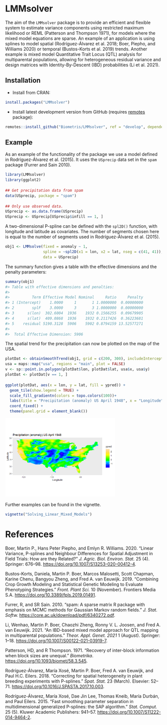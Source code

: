 
<!-- README.md is generated from README.Rmd. Please edit that file -->

# LMMsolver

<!-- [![](https://www.r-pkg.org/badges/version/LMMsolver)](https://www.r-pkg.org/pkg/LMMsolver) -->

<!-- [![CRAN RStudio mirror downloads](https://cranlogs.r-pkg.org/badges/LMMsolver)](https://www.r-pkg.org/pkg/LMMsolver) -->

<!-- [![R-CMD-check](https://github.com/Biometris/LMMsolver/workflows/R-CMD-check/badge.svg)](https://github.com/Biometris/LMMsolver/actions?workflow=R-CMD-check) -->

<!-- [![codecov](https://codecov.io/gh/Biometris/LMMsolver/branch/master/graph/badge.svg)](https://codecov.io/gh/Biometris/LMMsolver) -->

The aim of the `LMMsolver` package is to provide an efficient and
flexible system to estimate variance components using restricted maximum
likelihood or REML (Patterson and Thompson 1971), for models where the
mixed model equations are sparse. An example of an application is using
splines to model spatial (Rodríguez-Álvarez et al. 2018; Boer, Piepho,
and Williams 2020) or temporal (Bustos-Korts et al. 2019) trends.
Another example is mixed model Quantitative Trait Locus (QTL) analysis
for multiparental populations, allowing for heterogeneous residual
variance and design matrices with Identity-By-Descent (IBD)
probabilities (Li et al. 2021).

## Installation

  - Install from CRAN:

<!-- end list -->

``` r
install.packages("LMMsolver")
```

  - Install latest development version from GitHub (requires
    [remotes](https://github.com/r-lib/remotes)
package):

<!-- end list -->

``` r
remotes::install_github("Biometris/LMMsolver", ref = "develop", dependencies = TRUE)
```

## Example

As an example of the functionality of the package we use a model defined
in Rodríguez-Álvarez et al. (2015). It uses the `USprecip` data set in
the `spam` package (Furrer and Sain 2010).

``` r
library(LMMsolver)
library(ggplot2)

## Get precipitation data from spam
data(USprecip, package = "spam")

## Only use observed data.
USprecip <- as.data.frame(USprecip)
USprecip <- USprecip[USprecip$infill == 1, ]
```

A two-dimensional P-spline can be defined with the `spl2D()` function,
with longitude and latitude as covariates. The number of segments chosen
here is equal to the number of segments used in Rodríguez-Álvarez et al.
(2015).

``` r
obj1 <- LMMsolve(fixed = anomaly ~ 1,
                 spline = ~spl2D(x1 = lon, x2 = lat, nseg = c(41, 41)),
                 data = USprecip)
```

The summary function gives a table with the effective dimensions and the
penalty parameters:

``` r
summary(obj1)
#> Table with effective dimensions and penalties: 
#> 
#>          Term Effective Model Nominal     Ratio     Penalty
#> 1 (Intercept)    1.0000     1       1 1.0000000  0.00000000
#> 2        splF    3.0000     3       3 1.0000000  0.00000000
#> 3      s(lon)  302.6004  1936    1932 0.1566255  0.09679905
#> 4      s(lat)  409.0868  1936    1932 0.2117426  0.36223681
#> 5    residual 5190.3128  5906    5902 0.8794159 13.52577271
#> 
#>  Total Effective Dimension: 5906
```

The spatial trend for the precipitation can now be plotted on the map of
the
USA.

``` r
plotDat <- obtainSmoothTrend(obj1, grid = c(200, 300), includeIntercept = TRUE)
usa = maps::map("usa", regions = "main", plot = FALSE)
v <- sp::point.in.polygon(plotDat$lon, plotDat$lat, usa$x, usa$y)
plotDat <- plotDat[v == 1, ]

ggplot(plotDat, aes(x = lon, y = lat, fill = ypred)) +
  geom_tile(show.legend = TRUE) +
  scale_fill_gradientn(colors = topo.colors(100))+
  labs(title = "Precipitation (anomaly) US April 1948", x = "Longitude", y = "Latitude") +
  coord_fixed() +
  theme(panel.grid = element_blank())
```

<img src="man/figures/README-Plot_USprecip-1.png" width="70%" />

Further examples can be found in the vignette.

``` r
vignette("Solving_Linear_Mixed_Models")
```

# References

<div id="refs" class="references">

<div id="ref-Boer2020">

Boer, Martin P., Hans Peter Piepho, and Emlyn R. Williams. 2020. “Linear
Variance, P-splines and Neighbour Differences for Spatial Adjustment in
Field Trials: How are they Related?” *J. Agric. Biol. Environ. Stat.* 25
(4). Springer: 676–98. <https://doi.org/10.1007/S13253-020-00412-4>.

</div>

<div id="ref-Bustos-Korts2019">

Bustos-Korts, Daniela, Martin P. Boer, Marcos Malosetti, Scott Chapman,
Karine Chenu, Bangyou Zheng, and Fred A. van Eeuwijk. 2019. “Combining
Crop Growth Modeling and Statistical Genetic Modeling to Evaluate
Phenotyping Strategies.” *Front. Plant Sci.* 10 (November). Frontiers
Media S.A. <https://doi.org/10.3389/fpls.2019.01491>.

</div>

<div id="ref-Furrer2010">

Furrer, R, and SR Sain. 2010. “spam: A sparse matrix R package with
emphasis on MCMC methods for Gaussian Markov random fields.” *J. Stat.
Softw.* <https://core.ac.uk/download/pdf/6340272.pdf>.

</div>

<div id="ref-Li2021">

Li, Wenhao, Martin P. Boer, Chaozhi Zheng, Ronny V. L. Joosen, and Fred
A. van Eeuwijk. 2021. “An IBD-based mixed model approach for QTL mapping
in multiparental populations.” *Theor. Appl. Genet. 2021* 1 (August).
Springer: 1–18. <https://doi.org/10.1007/S00122-021-03919-7>.

</div>

<div id="ref-Patterson1971">

Patterson, HD, and R Thompson. 1971. “Recovery of inter-block
information when block sizes are unequal.” *Biometrika*.
<https://doi.org/10.1093/biomet/58.3.545>.

</div>

<div id="ref-Rodriguez-Alvarez2018">

Rodríguez-Álvarez, María Xosé, Martin P. Boer, Fred A. van Eeuwijk, and
Paul H.C. Eilers. 2018. “Correcting for spatial heterogeneity in plant
breeding experiments with P-splines.” *Spat. Stat.* 23 (March).
Elsevier: 52–71. <https://doi.org/10.1016/J.SPASTA.2017.10.003>.

</div>

<div id="ref-Rodriguez-Alvarez2015">

Rodríguez-Álvarez, María Xosé, Dae Jin Lee, Thomas Kneib, María Durbán,
and Paul Eilers. 2015. “Fast smoothing parameter separation in
multidimensional generalized P-splines: the SAP algorithm.” *Stat.
Comput.* 25 (5). Kluwer Academic Publishers: 941–57.
<https://doi.org/10.1007/S11222-014-9464-2>.

</div>

</div>
